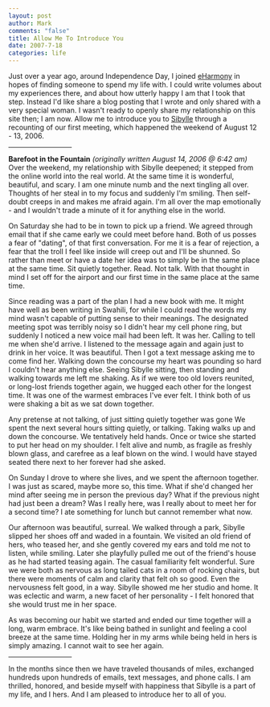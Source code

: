 ```yaml
--- 
layout: post
author: Mark
comments: "false"
title: Allow Me To Introduce You
date: 2007-7-18
categories: life
---
```

Just over a year ago, around Independence Day, I joined <a href="http://eHarmony.com" title="eHarmony">eHarmony</a> in hopes of finding someone to spend my life with.  I could write volumes about my experiences there, and about how utterly happy I am that I took that step.  Instead I'd like share a blog posting that I wrote and only shared with a very special woman.  I wasn't ready to openly share my relationship on this site then; I am now.  Allow me to introduce you to <a href="#" title="say 'sea-BILL-uh'">Sibylle</a> through a recounting of our first meeting, which happened the weekend of August 12 - 13, 2006.

<hr width=25%">

<strong>Barefoot in the Fountain</strong>
<i>(originally written August 14, 2006 @ 6:42 am)</i>
Over the weekend, my relationship with Sibylle deepened; it stepped from the online world into the real world. At the same time it is wonderful, beautiful, and scary. I am one minute numb and the next tingling all over. Thoughts of her steal in to my focus and suddenly I'm smiling. Then self-doubt creeps in and makes me afraid again. I'm all over the map emotionally - and I wouldn't trade a minute of it for anything else in the world.

On Saturday she had to be in town to pick up a friend. We agreed through email that if she came early we could meet before hand. Both of us posses a fear of "dating", of that first conversation. For me it is a fear of rejection, a fear that the troll I feel like inside will creep out and I'll be shunned. So rather than meet or have a date her idea was to simply be in the same place at the same time. Sit quietly together. Read. Not talk. With that thought in mind I set off for the airport and our first time in the same place at the same time.

Since reading was a part of the plan I had a new book with me. It might have well as been writing in Swahili, for while I could read the words my mind wasn't capable of putting sense to their meanings. The designated meeting spot was terribly noisy so I didn't hear my cell phone ring, but suddenly I noticed a new voice mail had been left. It was her. Calling to tell me when she'd arrive. I listened to the message again and again just to drink in her voice. It was beautiful. Then I got a text message asking me to come find her. Walking down the concourse my heart was pounding so hard I couldn't hear anything else. Seeing Sibylle sitting, then standing and walking towards me left me shaking. As if we were too old lovers reunited, or long-lost friends together again, we hugged each other for the longest time. It was one of the warmest embraces I've ever felt. I think both of us were shaking a bit as we sat down together.

Any pretense at not talking, of just sitting quietly together was gone We spent the next several hours sitting quietly, or talking. Taking walks up and down the concourse. We tentatively held hands. Once or twice she started to put her head on my shoulder. I felt alive and numb, as fragile as freshly blown glass, and carefree as a leaf blown on the wind. I would have stayed seated there next to her forever had she asked.

On Sunday I drove to where she lives, and we spent the afternoon together. I was just as scared, maybe more so, this time. What if she'd changed her mind after seeing me in person the previous day? What if the previous night had just been a dream? Was I really here, was I really about to meet her for a second time? I ate something for lunch but cannot remember what now.

Our afternoon was beautiful, surreal. We walked through a park, Sibylle slipped her shoes off and waded in a fountain. We visited an old friend of hers, who teased her, and she gently covered my ears and told me not to listen, while smiling. Later she playfully pulled me out of the friend's house as he had started teasing again. The casual familiarity felt wonderful. Sure we were both as nervous as long tailed cats in a room of rocking chairs, but there were moments of calm and clarity that felt oh so good. Even the nervousness felt good, in a way. Sibylle showed me her studio and home. It was eclectic and warm, a new facet of her personality - I felt honored that she would trust me in her space.

As was becoming our habit we started and ended our time together will a long, warm embrace. It's like being bathed in sunlight and feeling a cool breeze at the same time. Holding her in my arms while being held in hers is simply amazing. I cannot wait to see her again.

<hr width="25%">

In the months since then we have traveled thousands of miles, exchanged hundreds upon hundreds of emails, text messages, and phone calls.  I am thrilled, honored, and beside myself with happiness that Sibylle is a part of my life, and I hers.  And I am pleased to introduce her to all of you.
